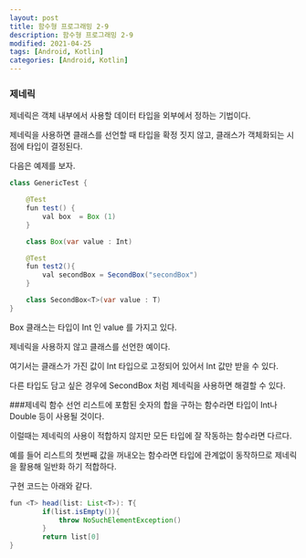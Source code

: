 ```yaml
---
layout: post
title: 함수형 프로그래밍 2-9
description: 함수형 프로그래밍 2-9
modified: 2021-04-25
tags: [Android, Kotlin]
categories: [Android, Kotlin]
---
```


### 제네릭
제네릭은 객체 내부에서 사용할 데이터 타입을 외부에서 정하는 기법이다.

제네릭을 사용하면 클래스를 선언할 때 타입을 확정 짓지 않고, 클래스가 객체화되는 시점에 타입이 결정된다.

다음은 예제를 보자.
```java
class GenericTest {

    @Test
    fun test() {
        val box  = Box (1)
    }

    class Box(var value : Int)

    @Test
    fun test2(){
        val secondBox = SecondBox("secondBox")
    }

    class SecondBox<T>(var value : T)
}
```

Box 클래스는 타입이 Int 인 value 를 가지고 있다.

제네릭을 사용하지 않고 클래스를 선언한 예이다.

여기서는 클래스가 가진 값이 Int 타입으로 고정되어 있어서 Int 값만 받을 수 있다.

다른 타입도 담고 싶은 경우에 SecondBox 처럼 제네릭을 사용하면 해결할 수 있다.

###제네릭 함수 선언
리스트에 포함된 숫자의 합을 구하는 함수라면 타입이 Int나 Double 등이 사용될 것이다.

이럴때는 제네릭의 사용이 적합하지 않지만 모든 타입에 잘 작동하는 함수라면 다르다.

예를 들어 리스트의 첫번째 값을 꺼내오는 함수라면 타입에 관계없이 동작하므로 제네릭을 활용해 일반화 하기 적합하다.

구현 코드는 아래와 같다.

```java
fun <T> head(list: List<T>): T{
        if(list.isEmpty()){
            throw NoSuchElementException()
        }
        return list[0]
}
```


